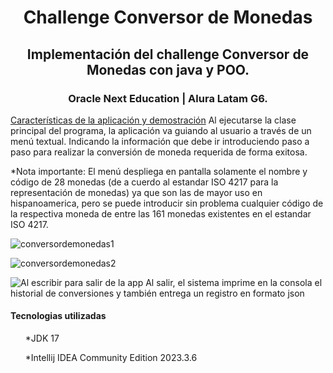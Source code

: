 
<h1 align="center"> Challenge Conversor de Monedas</h1>

<h2 align="center">Implementación del challenge Conversor de Monedas con java y POO.</h2> 
<h3 align="center"> Oracle Next Education | Alura Latam G6.</h3>

[Características de la aplicación y demostración](#Características-de-la-aplicación-y-demostración)
Al ejecutarse la clase principal del programa, la aplicación va guiando al usuario a través de un menú textual. Indicando la información que debe ir introduciendo paso a paso para realizar la conversión de moneda requerida de forma exitosa.

*Nota importante: El menú despliega en pantalla solamente el nombre y código de 28 monedas (de a cuerdo al estandar ISO 4217 para la representación de monedas) ya que son las de mayor uso en hispanoamerica, pero se puede introducir sin problema cualquier código de la respectiva moneda de entre las 161 monedas existentes en el estandar ISO 4217.

![conversordemonedas1](https://github.com/Ronikings/conversor-de-monedas/assets/158636841/470c8a50-3c76-4535-8b0f-096f87003c29)


![conversordemonedas2](https://github.com/Ronikings/conversor-de-monedas/assets/158636841/f55e5b8a-bb42-4a34-a8a0-afeb101a32ed)


![Al escribir para salir de la app ](https://github.com/Ronikings/conversor-de-monedas/assets/158636841/3f7a5700-d71d-498d-aef4-dab81ee6df99)
Al salir, el sistema imprime en la consola el historial de conversiones y también entrega un registro en formato json


<h4 align="left">Tecnologias utilizadas</h4>
<ul>*JDK 17</ul>
<ul>*Intellij IDEA Community Edition 2023.3.6</ul>
